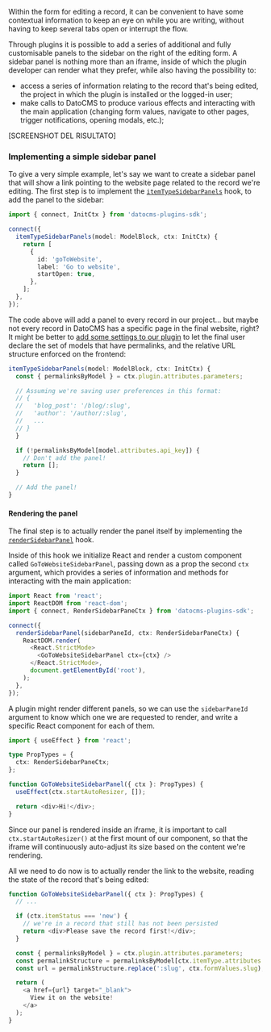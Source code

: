 Within the form for editing a record, it can be convenient to have some contextual information to keep an eye on while you are writing, without having to keep several tabs open or interrupt the flow.

Through plugins it is possible to add a series of additional and fully customisable panels to the sidebar on the right of the editing form. A sidebar panel is nothing more than an iframe, inside of which the plugin developer can render what they prefer, while also having the possibility to:

- access a series of information relating to the record that's being edited, the project in which the plugin is installed or the logged-in user;
- make calls to DatoCMS to produce various effects and interacting with the main application (changing form values, navigate to other pages, trigger notifications, opening modals, etc.);

[SCREENSHOT DEL RISULTATO]

### Implementing a simple sidebar panel

To give a very simple example, let's say we want to create a sidebar panel that will show a link pointing to the website page related to the record we're editing. The first step is to implement the [`itemTypeSidebarPanels`](#itemTypeSidebarPanels) hook, to add the panel to the sidebar:

```ts
import { connect, InitCtx } from 'datocms-plugins-sdk';

connect({
  itemTypeSidebarPanels(model: ModelBlock, ctx: InitCtx) {
    return [
      {
        id: 'goToWebsite',
        label: 'Go to website',
        startOpen: true,
      },
    ];
  },
});
```

The code above will add a panel to every record in our project... but maybe not every record in DatoCMS has a specific page in the final website, right? It might be better to [add some settings to our plugin](/docs/plugin-sdk/sdk/settings) to let the final user declare the set of models that have permalinks, and the relative URL structure enforced on the frontend:

```ts
itemTypeSidebarPanels(model: ModelBlock, ctx: InitCtx) {
  const { permalinksByModel } = ctx.plugin.attributes.parameters;

  // Assuming we're saving user preferences in this format:
  // {
  //   'blog_post': '/blog/:slug',
  //   'author': '/author/:slug',
  //   ...
  // }
  }

  if (!permalinksByModel[model.attributes.api_key]) {
    // Don't add the panel!
    return [];
  }

  // Add the panel!
}
```

#### Rendering the panel

The final step is to actually render the panel itself by implementing the [`renderSidebarPanel`](#renderSidebarPanel) hook.

Inside of this hook we initialize React and render a custom component called `GoToWebsiteSidebarPanel`, passing down as a prop the second `ctx` argument, which provides a series of information and methods for interacting with the main application:

```ts
import React from 'react';
import ReactDOM from 'react-dom';
import { connect, RenderSidebarPaneCtx } from 'datocms-plugins-sdk';

connect({
  renderSidebarPanel(sidebarPaneId, ctx: RenderSidebarPaneCtx) {
    ReactDOM.render(
      <React.StrictMode>
        <GoToWebsiteSidebarPanel ctx={ctx} />
      </React.StrictMode>,
      document.getElementById('root'),
    );
  },
});
```

A plugin might render different panels, so we can use the `sidebarPaneId` argument to know which one we are requested to render, and write a specific React component for each of them.

```ts
import { useEffect } from 'react';

type PropTypes = {
  ctx: RenderSidebarPaneCtx;
};

function GoToWebsiteSidebarPanel({ ctx }: PropTypes) {
  useEffect(ctx.startAutoResizer, []);

  return <div>Hi!</div>;
}
```

Since our panel is rendered inside an iframe, it is important to call `ctx.startAutoResizer()` at the first mount of our component, so that the iframe will continuously auto-adjust its size based on the content we're rendering.

All we need to do now is to actually render the link to the website, reading the state of the record that's being edited:

```ts
function GoToWebsiteSidebarPanel({ ctx }: PropTypes) {
  // ...

  if (ctx.itemStatus === 'new') {
    // we're in a record that still has not been persisted
    return <div>Please save the record first!</div>;
  }

  const { permalinksByModel } = ctx.plugin.attributes.parameters;
  const permalinkStructure = permalinksByModel[ctx.itemType.attributes.api_key];
  const url = permalinkStructure.replace(':slug', ctx.formValues.slug);

  return (
    <a href={url} target="_blank">
      View it on the website!
    </a>
  );
}
```
